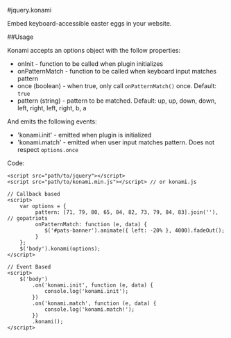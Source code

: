 #jquery.konami

Embed keyboard-accessible easter eggs in your website.

##Usage

Konami accepts an options object with the follow properties:

- onInit - function to be called when plugin initializes
- onPatternMatch - function to be called when keyboard input matches pattern
- once (boolean) - when true, only call `onPatternMatch()` once. Default: `true`
- pattern (string) - pattern to be matched. Default: up, up, down, down, left, right, left, right, b, a

And emits the following events:

- 'konami.init' - emitted when plugin is initialized
- 'konami.match' - emitted when user input matches pattern. Does not respect `options.once`

Code:

    <script src="path/to/jquery"></script>
    <script src="path/to/konami.min.js"></script> // or konami.js
    
    // Callback based
    <script>
        var options = { 
             pattern: [71, 79, 80, 65, 84, 82, 73, 79, 84, 83].join(''), // gopatriots
             onPatternMatch: function (e, data) {
                $('#pats-banner').animate({ left: -20% }, 4000).fadeOut();
             }
        };
        $('body').konami(options);
    </script>
    
    // Event Based
    <script>
        $('body')
            .on('konami.init', function (e, data) {
                console.log('konami.init');
            })
            .on('konami.match', function (e, data) {
                console.log('konami.match!');
            })
            .konami(); 
    </script>
    
